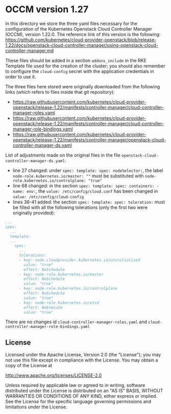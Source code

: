 
# OCCM version 1.27

In this directory we store the three yaml files necessary for the configuration of the Kubernetes Openstack Cloud Controller Manager (OCCM), version 1.22.0.
The reference link of this version is the following: https://github.com/kubernetes/cloud-provider-openstack/blob/release-1.22/docs/openstack-cloud-controller-manager/using-openstack-cloud-controller-manager.md

These files should be added in a section `addons_include` in the RKE Template file used for the creation of the cluster; you should also remember to configure the `cloud-config` secret with the application credentials in order to use it.

The three files here stored were originally downloaded from the following links (which refers to files inside that git repository):
- https://raw.githubusercontent.com/kubernetes/cloud-provider-openstack/release-1.22/manifests/controller-manager/cloud-controller-manager-roles.yaml
- https://raw.githubusercontent.com/kubernetes/cloud-provider-openstack/release-1.22/manifests/controller-manager/cloud-controller-manager-role-bindings.yaml
- https://raw.githubusercontent.com/kubernetes/cloud-provider-openstack/release-1.22/manifests/controller-manager/openstack-cloud-controller-manager-ds.yaml

List of adjustments made on the original files in the file `openstack-cloud-controller-manager-ds.yaml`:
- line 27 changed: under `spec: template: spec: nodeSelector:`, the label `node-role.kubernetes.io/master: ""` must be substituted with `node-role.kubernetes.io/controlplane: "true"`
- line 68 changed: in the section `spec: template: spec: containers: - name: env:`, the `value: /etc/config/cloud.conf` has been changed in `value: /etc/config/cloud-config`
- lines 36-41 added: the section `spec: template: spec: toleration:` must be filled with all the following tolerations (only the first two were originally provided):


```yaml
...
spec:
  ...
  template:
  ...
    spec:
      ...
      tolerations:
      - key: node.cloudprovider.kubernetes.io/uninitialized
        value: "true"
        effect: NoSchedule
      - key: node-role.kubernetes.io/master
        effect: NoSchedule
        value: "true"
      - key: node-role.kubernetes.io/controlplane
        effect: NoSchedule
        value: "true"
      - key: node-role.kubernetes.io/etcd
        effect: NoExecute
        value: "true"
```

There are no changes id  `cloud-controller-manager-roles.yaml` and  `cloud-controller-manager-role-bindings.yaml`


## License

Licensed under the Apache License, Version 2.0 (the "License"); you may not use this file except in compliance with the License. You may obtain a copy of the License at

http://www.apache.org/licenses/LICENSE-2.0

Unless required by applicable law or agreed to in writing, software distributed under the License is distributed on an "AS IS" BASIS, WITHOUT WARRANTIES OR CONDITIONS OF ANY KIND, either express or implied. See the License for the specific language governing permissions and limitations under the License.
